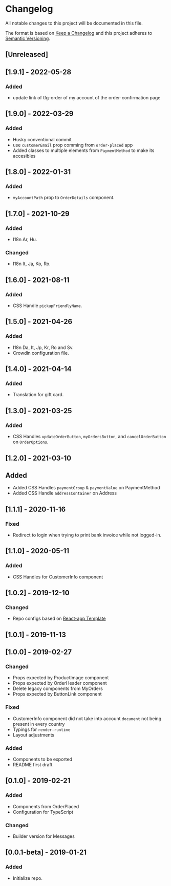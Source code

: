 # Changelog

All notable changes to this project will be documented in this file.

The format is based on [Keep a Changelog](http://keepachangelog.com/en/1.0.0/)
and this project adheres to [Semantic Versioning](http://semver.org/spec/v2.0.0.html).

## [Unreleased]

## [1.9.1] - 2022-05-28

### Added 
- update link of tfg-order of my account of the order-confirmation page

## [1.9.0] - 2022-03-29

### Added 

- Husky conventional commit
- use `customerEmail` prop comming from `order-placed` app
- Added classes to multiple elements from `PaymentMethod` to make its accesibles

## [1.8.0] - 2022-01-31

### Added

- `myAccountPath` prop to `OrderDetails` component.

## [1.7.0] - 2021-10-29

### Added
- I18n Ar, Hu.

### Changed
- I18n It, Ja, Ko, Ro.

## [1.6.0] - 2021-08-11
### Added
- CSS Handle `pickupFriendlyName`.
## [1.5.0] - 2021-04-26

### Added

- I18n Da, It, Jp, Kr, Ro and Sv.
- Crowdin configuration file.

## [1.4.0] - 2021-04-14

### Added
- Translation for gift card.

## [1.3.0] - 2021-03-25
### Added
- CSS Handles `updateOrderButton`, `myOrdersButton`, and `cancelOrderButton` on `OrderOptions`.

## [1.2.0] - 2021-03-10

## Added

- Added CSS Handles `paymentGroup` & `paymentValue` on PaymentMethod
- Added CSS Handle `addressContainer` on Address

## [1.1.1] - 2020-11-16
### Fixed
- Redirect to login when trying to print bank invoice while not logged-in.

## [1.1.0] - 2020-05-11

### Added

- CSS Handles for CustomerInfo component

## [1.0.2] - 2019-12-10

### Changed

- Repo configs based on [React-app Template](https://github.com/vtex-apps/react-app-template/)

## [1.0.1] - 2019-11-13

## [1.0.0] - 2019-02-27

### Changed

- Props expected by ProductImage component
- Props expected by OrderHeader component
- Delete legacy components from MyOrders
- Props expected by ButtonLink component

### Fixed

- CustomerInfo component did not take into account `document` not being present in every country
- Typings for `render-runtime`
- Layout adjustments

### Added

- Components to be exported
- README first draft

## [0.1.0] - 2019-02-21

### Added

- Components from OrderPlaced
- Configuration for TypeScript

### Changed

- Builder version for Messages

## [0.0.1-beta] - 2019-01-21

### Added

- Initialize repo.
